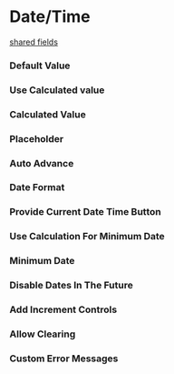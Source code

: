 # Date/Time
[shared fields](/shared-inspector-components.md ':include')
### Default Value

### Use Calculated value

### Calculated Value

### Placeholder

### Auto Advance

### Date Format

### Provide Current Date Time Button

### Use Calculation For Minimum Date

### Minimum Date

### Disable Dates In The Future

### Add Increment Controls

### Allow Clearing 

### Custom Error Messages

